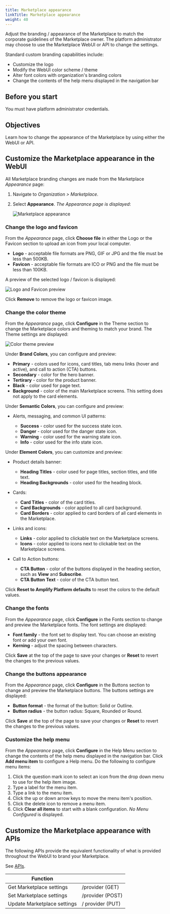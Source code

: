 ```yaml
---
title: Marketplace appearance
linkTitle: Marketplace appearance
weight: 40
---
```


Adjust the branding / appearance of the Marketplace to match the corporate guidelines of the Marketplace owner. The platform administrator may choose to use the Marketplace WebUI or API to change the settings.

Standard custom branding capabilities include:

* Customize the logo
* Modify the WebUI color scheme / theme
* Alter font colors with organization's branding colors
* Change the contents of the help menu displayed in the navigation bar

## Before you start

You must have platform administrator credentials.

## Objectives

Learn how to change the appearance of the Marketplace by using either the WebUI or API.

## Customize the Marketplace appearance in the WebUI

All Marketplace branding changes are made from the Marketplace *Appearance* page:

1. Navigate to *Organization > Marketplace*.
2. Select **Appearance**. *The Appearance page is displayed*:

    ![Marketplace appearance](/Images/marketplace/marketplace_appearance.png)

### Change the logo and favicon

From the *Appearance* page, click **Choose file** in either the Logo or the Favicon section to upload an icon from your local computer.

* **Logo** - acceptable file formats are PNG, GIF or JPG and the file must be less than 500KB.
* **Favicon** - acceptable file formats are ICO or PNG and the file must be less than 100KB.

A preview of the selected logo / favicon is displayed:

![Logo and Favicon preview](/Images/marketplace/marketplace_logo.png)

Click **Remove** to remove the logo or favicon image.

### Change the color theme

From the *Appearance* page, click **Configure** in the Theme section to change the Marketplace colors and theming to match your brand. The Theme settings are displayed:

![Color theme preview](/Images/marketplace/marketplace_colortheme.png)

Under **Brand Colors**, you can configure and preview:

* **Primary** - colors used for icons, card titles, tab menu links (hover and active), and call to action (CTA) buttons.
* **Secondary** - color for the hero banner.
* **Tertirary** - color for the product banner.
* **Black** - color used for page text.
* **Background** - color of the main Marketplace screens. This setting does not apply to the card elements.

Under **Semantic Colors**, you can configure and preview:

* Alerts, messaging, and common UI patterns:

    * **Success** - color used for the success state icon.
    * **Danger** - color used for the danger state icon.
    * **Warning** - color used for the warning state icon.
    * **Info** - color used for the info state icon.

Under **Element Colors**, you can customize and preview:

* Product details banner:

    * **Heading Titles** - color used for page titles, section titles, and title text.
    * **Heading Backgrounds** - color used for the heading block.

* Cards:

    * **Card Titles** - color of the card titles.
    * **Card Backgrounds** - color applied to all card background.
    * **Card Borders** - color applied to card borders of all card elements in the Marketplace.

* Links and icons:

    * **Links** - color applied to clickable text on the Marketplace screens.
    * **Icons** -  color applied to icons next to clickable text on the Marketplace screens.

* Call to Action buttons:

    * **CTA Button** - color of the buttons displayed in the heading section, such as **View** and **Subscribe**.
    * **CTA Button Text** - color of the CTA button text.

Click **Reset to Amplify Platform defaults** to reset the colors to the default values.

### Change the fonts

From the *Appearance* page, click **Configure** in the Fonts section to change and preview the Marketplace fonts. The font settings are displayed:

* **Font family** - the font set to display text. You can choose an existing font or add your own font.
* **Kerning** - adjust the spacing between characters.

Click **Save** at the top of the page to save your changes or **Reset** to revert the changes to the previous values.

### Change the buttons appearance

From the *Appearance* page, click **Configure** in the Buttons section to change and preview the Marketplace buttons. The buttons settings are displayed:

* **Button format** - the format of the button: Solid or Outline.
* **Button radius** - the button radius: Square, Rounded or Round.

Click **Save** at the top of the page to save your changes or **Reset** to revert the changes to the previous values.

### Customize the help menu

From the *Appearance* page, click **Configure** in the Help Menu section to change the contents of the help menu displayed in the navigation bar. Click **Add menu item** to configure a Help menu. Do the following to configure menu items:

1. Click the question mark icon to select an icon from the drop down menu to use for the help item image.
2. Type a label for the menu item.
3. Type a link to the menu item.
4. Click the up or down arrow keys to move the menu item's position.
5. Click the delete icon to remove a menu item.
6. Click **Clear all items** to start with a blank configuration. *No Menu Configured* is displayed.

## Customize the Marketplace appearance with APIs

The following APIs provide the equivalent functionality of what is provided throughout the WebUI to brand your Marketplace.

See [APIs](https://platform.axway.com/api-docs.html#operation/provider_providerFindGroups).

| Function                    |                  |
|-----------------------------|------------------|
| Get Marketplace settings    | /provider (GET)  |
| Set Marketplace settings    | /provider (POST) |
| Update Marketplace settings | / provider (PUT) |